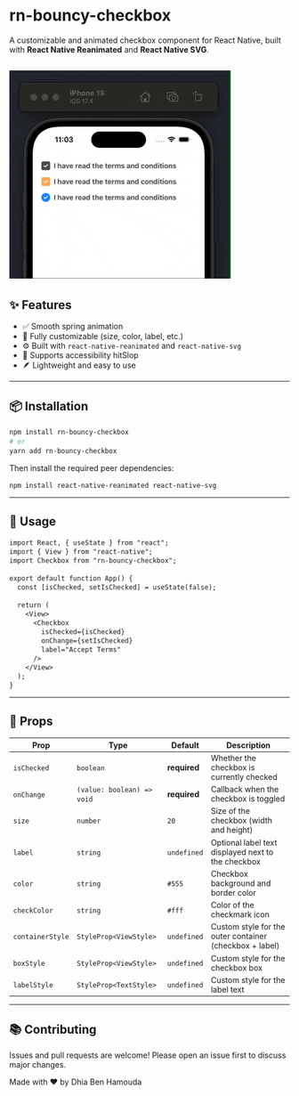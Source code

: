 # rn-bouncy-checkbox

A customizable and animated checkbox component for React Native, built with **React Native Reanimated** and **React Native SVG**.

## ![Alt text](https://github.com/Dhia-Ben-Hamouda/rn-bouncy-checkbox/blob/main/src/assets/preview.gif)

## ✨ Features

- ✅ Smooth spring animation
- 🎨 Fully customizable (size, color, label, etc.)
- ⚙️ Built with `react-native-reanimated` and `react-native-svg`
- 📱 Supports accessibility hitSlop
- 🪶 Lightweight and easy to use

---

## 📦 Installation

```bash
npm install rn-bouncy-checkbox
# or
yarn add rn-bouncy-checkbox
```

Then install the required peer dependencies:

```bash
npm install react-native-reanimated react-native-svg
```

---

## 🚀 Usage

```tsx
import React, { useState } from "react";
import { View } from "react-native";
import Checkbox from "rn-bouncy-checkbox";

export default function App() {
  const [isChecked, setIsChecked] = useState(false);

  return (
    <View>
      <Checkbox
        isChecked={isChecked}
        onChange={setIsChecked}
        label="Accept Terms"
      />
    </View>
  );
}
```

---

## 🔧 Props

| Prop             | Type                       | Default      | Description                                             |
| ---------------- | -------------------------- | ------------ | ------------------------------------------------------- |
| `isChecked`      | `boolean`                  | **required** | Whether the checkbox is currently checked               |
| `onChange`       | `(value: boolean) => void` | **required** | Callback when the checkbox is toggled                   |
| `size`           | `number`                   | `20`         | Size of the checkbox (width and height)                 |
| `label`          | `string`                   | `undefined`  | Optional label text displayed next to the checkbox      |
| `color`          | `string`                   | `#555`       | Checkbox background and border color                    |
| `checkColor`     | `string`                   | `#fff`       | Color of the checkmark icon                             |
| `containerStyle` | `StyleProp<ViewStyle>`     | `undefined`  | Custom style for the outer container (checkbox + label) |
| `boxStyle`       | `StyleProp<ViewStyle>`     | `undefined`  | Custom style for the checkbox box                       |
| `labelStyle`     | `StyleProp<TextStyle>`     | `undefined`  | Custom style for the label text                         |

---

## 📚 Contributing

Issues and pull requests are welcome! Please open an issue first to discuss major changes.

Made with ❤️ by Dhia Ben Hamouda
